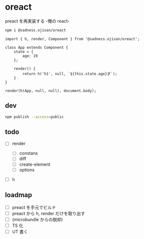 # oreact

preact を再実装する -俺の react-

```sh
npm i @sadness.ojisan/oreact
```

```tsx
import { h, render, Component } from '@sadness.ojisan/oreact';

class App extends Component {
	state = {
		age: 19
	};

	render() {
		return h('h1', null, `${this.state.age}才`);
	}
}

render(h(App, null, null), document.body);
```

## dev

```sh
npm publish --access=public
```

## todo

- [ ] render

  - [ ] constans
  - [ ] diff
  - [ ] create-element
  - [ ] options

- [ ] h

## loadmap

- [ ] preact を手元でビルド
- [ ] preact から h, render だけを取り出す
- [ ] (microbundle からの脱却)
- [ ] TS 化
- [ ] UT 書く
